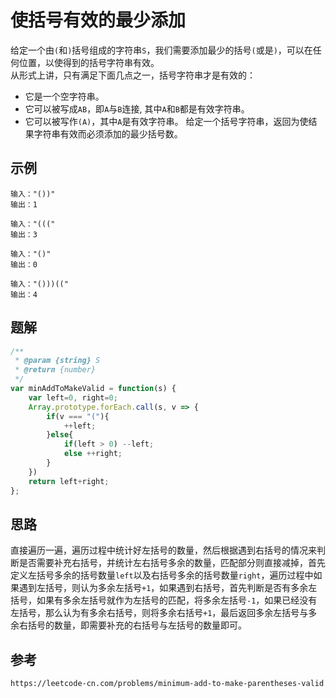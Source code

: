 # 使括号有效的最少添加
给定一个由`(`和`)`括号组成的字符串`S`，我们需要添加最少的括号`(`或是`)`，可以在任何位置，以使得到的括号字符串有效。  
从形式上讲，只有满足下面几点之一，括号字符串才是有效的：  
* 它是一个空字符串。
* 它可以被写成`AB`，即`A`与`B`连接, 其中`A`和`B`都是有效字符串。
* 它可以被写作`(A)`，其中`A`是有效字符串。
给定一个括号字符串，返回为使结果字符串有效而必须添加的最少括号数。


## 示例

```
输入："())"
输出：1
```

```
输入："((("
输出：3
```

```
输入："()"
输出：0
```

```
输入："()))(("
输出：4
```


## 题解

```javascript
/**
 * @param {string} S
 * @return {number}
 */
var minAddToMakeValid = function(s) {
    var left=0, right=0;
    Array.prototype.forEach.call(s, v => {
        if(v === "("){
            ++left;
        }else{
            if(left > 0) --left;
            else ++right;
        }
    })
    return left+right;
};
```

## 思路
直接遍历一遍，遍历过程中统计好左括号的数量，然后根据遇到右括号的情况来判断是否需要补充右括号，并统计左右括号多余的数量，匹配部分则直接减掉，首先定义左括号多余的括号数量`left`以及右括号多余的括号数量`right`，遍历过程中如果遇到左括号，则认为多余左括号`+1`，如果遇到右括号，首先判断是否有多余左括号，如果有多余左括号就作为左括号的匹配，将多余左括号`-1`，如果已经没有左括号，那么认为有多余右括号，则将多余右括号`+1`，最后返回多余左括号与多余右括号的数量，即需要补充的右括号与左括号的数量即可。




## 参考

```
https://leetcode-cn.com/problems/minimum-add-to-make-parentheses-valid
```
